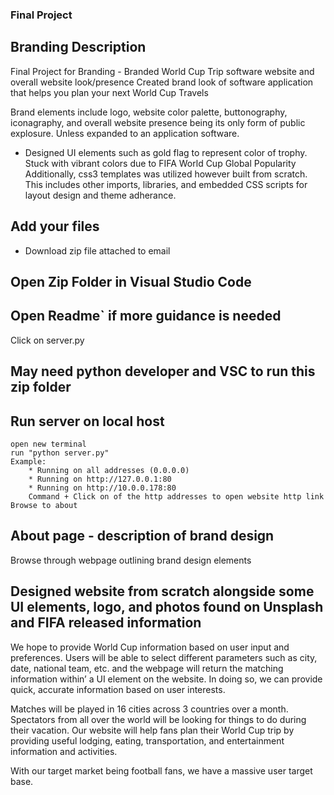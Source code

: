 ### Final Project

## Branding Description

Final Project for Branding - Branded World Cup Trip software website and overall website look/presence
Created brand look of software application that helps you plan your next World Cup Travels

Brand elements include logo, website color palette, buttonography, iconagraphy, and overall website presence being its only form of public explosure. Unless expanded to an application software.
- Designed UI elements such as gold flag to represent color of trophy. Stuck with vibrant colors due to FIFA World Cup Global Popularity 
Additionally, css3 templates was utilized however built from scratch. This includes other imports, libraries, and embedded CSS scripts for layout design and theme adherance.

## Add your files

- Download zip file attached to email

## Open Zip Folder in Visual Studio Code

## Open Readme` if more guidance is needed

Click on server.py

## May need python developer and VSC to run this zip folder

## Run server on local host

```
open new terminal
run "python server.py" 
Example:
    * Running on all addresses (0.0.0.0)
    * Running on http://127.0.0.1:80
    * Running on http://10.0.0.178:80
    Command + Click on of the http addresses to open website http link
Browse to about
```

## About page - description of brand design

Browse through webpage outlining brand design elements

## Designed website from scratch alongside some UI elements, logo, and photos found on Unsplash and FIFA released information
We hope to provide World Cup information based on user input and preferences. Users will be able to select different parameters such as city, date, national team, etc. and the webpage will return the matching information within’ a UI element on the website. In doing so, we can provide quick, accurate information based on user interests.  

Matches will be played in 16 cities across 3 countries over a month. Spectators from all over the world will be looking for things to do during their vacation. Our website will help fans plan their World Cup trip by providing useful lodging, eating, transportation, and entertainment information and activities. 
 
With our target market being football fans, we have a massive user target base.  

